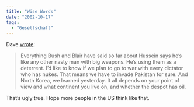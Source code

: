 ```yaml
---
title: "Wise Words"
date: "2002-10-17"
tags:
  - "Gesellschaft"
---
```


Dave [wrote](https://web.archive.org/web/20040925030815/http://scriptingnews.userland.com/backissues/2002/10/17#When:5:10:11AM "Scripting News"):

> Everything Bush and Blair have said so far about Hussein says he’s like any other nasty man with big weapons. He’s using them as a deterrent. I’d like to know if we plan to go to war with every dictator who has nukes. That means we have to invade Pakistan for sure. And North Korea, we learned yesterday. It all depends on your point of view and what continent you live on, and whether the despot has oil.

That’s ugly true. Hope more people in the US think like that.
